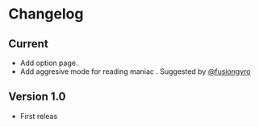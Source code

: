 # Changelog

## Current

* Add option page.
* Add aggresive mode for reading maniac . Suggested by [@fusiongyro]()


## Version 1.0

* First releas
